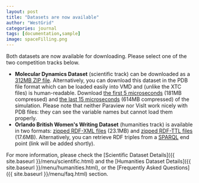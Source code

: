 ```yaml
---
layout: post
title: "Datasets are now available"
author: "WestGrid"
categories: journal
tags: [documentation,sample]
image: spaceFilling.png
---
```


Both datasets are now available for downloading. Please select one of the two competition tracks below.

* **Molecular Dynamics Dataset** (scientific track) can be downloaded as a
  [312MB ZIP file](https://owncloud.westgrid.ca/index.php/s/MEowmO1Jqm83Chx/download). Alternatively, you
  can download this dataset in the PDB file format which can be loaded easily into VMD and (unlike the
  XTC files) is human-readable. Download
  [the first 5 microseconds](https://owncloud.westgrid.ca/index.php/s/sjHKvEYfDWlOIeQ/download) (181MB
  compressed) and
  [the last 15 microseconds](https://owncloud.westgrid.ca/index.php/s/n8Esr7ETUNCjQaW/download) (614MB
  compressed) of the simulation. Please note that neither Paraview nor VisIt work nicely with PDB files:
  they can see the variable names but cannot load them properly.
* **Orlando British Women's Writing Dataset** (humanities track) is available in two formats:
  [zipped RDF-XML files](https://owncloud.westgrid.ca/index.php/s/0NOio2vRbgjUjwo/download) (23.1MB) and
  [zipped RDF-TTL files](https://owncloud.westgrid.ca/index.php/s/4B4ATo4NMWwkUW3/download)
  (17.6MB). Alternatively, you can retrieve RDF triples from a <a
  href="https://en.wikipedia.org/wiki/SPARQL" target="_blank">SPARQL</a> end point (link will be added
  shortly).

For more information, please check the [Scientific Dataset Details]({{ site.baseurl
}}/menu/scientific.html) and the [Humanities Dataset Details]({{ site.baseurl }}/menu/humanities.html),
or the [Frequently Asked Questions]({{ site.baseurl }}/menu/faq.html) section.
